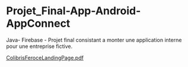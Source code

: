 # Projet_Final-App-Android-AppConnect


Java- Firebase - Projet final consistant a monter une application interne pour une entreprise fictive.

[ColibrisFeroceLandingPage.pdf](https://github.com/Franckstef/App-Android-AppConnect-Projet_Final/files/10422206/ColibrisFeroceLandingPage.pdf)
